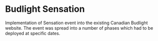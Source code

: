 <!--
  id: 2058
  slug: budlight-sensation
  type: fortpolio
  excerptNl: Implementatie van Sensation event in de bestaande Canadese Budlight website.
Het evenement was opgedeeld in een aantal fasen die op specifieke tijden moesten worden live gezet.
  categories: JavaScript, HTML/CSS, framework, video, mobile
  tags: CSS, HTML, JavaScript, PHP, Laravel, REST, Backbone
  clients: Resn
  collaboration: 
  prizes: 
  thumbnail: budlight_1.jpg
  image: budlight_1.jpg
  images: budlight_1.jpg, budlight_2.jpg, budlight_3.jpg, budlight_4.jpg, budlight_5.jpg, budlight_6.jpg
  inCv: true
  inPortfolio: true
  dateFrom: 2013-03-01
  dateTo: 2013-05-01
-->

# Budlight Sensation

Implementation of Sensation event into the existing Canadian Budlight website. The event was spread into a number of phases which had to be deployed at specific dates.
